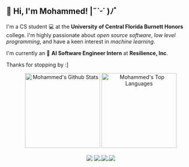 ## :wave: Hi, I'm Mohammed! |˶˙ᵕ˙ )ﾉﾞ
I'm a CS student :computer: at the **University of Central Florida Burnett Honors** college. I'm highly passionate about *open source software*, *low level programming*, and have a keen interest in *machine learning*.

I'm currently an :brain: **AI Software Engineer Intern** at **Resilience, Inc**.

Thanks for stopping by :]
<br />
<div align="center">
    <img align="center" height=200 src="https://github-readme-stats.vercel.app/api?username=mmamdouh4370&include_all_commits=true&count_private=true&show_icons=true&line_height=30&title_color=CDB4DB&icon_color=CDB4DB&text_color=D3D3D3&bg_color=0A0A0A" alt="Mohammed's Github Stats">
        <img align="center" height=200 src="https://github-readme-stats.vercel.app/api/top-langs/?username=mmamdouh4370&layout=compact&title_color=CDB4DB&icon_color=CDB4DB&text_color=D3D3D3&bg_color=0A0A0A" alt="Mohammed's Top Languages"/>
</div>
<br />
<div align="center">
    <img src="https://komarev.com/ghpvc/?username=mmamdouh4370&&style=flat-square" align="center"/>
    <a href="https://www.linkedin.com/in/mohmamdouh/">
    <img src="https://img.shields.io/badge/-mohammedmamdouh-blue?style=flat-square&logo=Linkedin&logoColor=white&link=https://www.linkedin.com/in/mohmamdouh/" align="center"/>
    </a>
    <a href="https://discordapp.com/users/303886922110205952">
        <img src="https://img.shields.io/badge/-momo.05-5865F2?style=flat-square&logo=Discord&logoColor=white&link=discord.com%2Fusers%2F303886922110205952" align="center"/>
    </a>
    <a href="https://www.github.com/mmamdouh4370">
    <img src="https://img.shields.io/github/followers/mmamdouh4370?label=follow&style=social" align="center"/>
    </a>
</div>